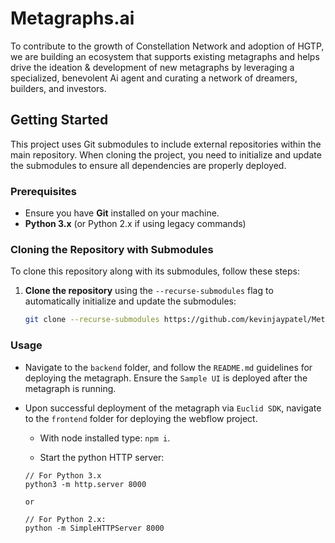 
# Metagraphs.ai

To contribute to the growth of Constellation Network and adoption of HGTP, we are building an ecosystem that supports existing metagraphs and helps drive the ideation & development of new metagraphs by leveraging a specialized, benevolent Ai agent and curating a network of dreamers, builders, and investors.



## Getting Started
This project uses Git submodules to include external repositories within the main repository. When cloning the project, you need to initialize and update the submodules to ensure all dependencies are properly deployed.
### Prerequisites

- Ensure you have **Git** installed on your machine.
- **Python 3.x** (or Python 2.x if using legacy commands) 

### Cloning the Repository with Submodules

To clone this repository along with its submodules, follow these steps:

1. **Clone the repository** using the `--recurse-submodules` flag to automatically initialize and update the submodules:
   ```bash
   git clone --recurse-submodules https://github.com/kevinjaypatel/Metagraphs.ai.git

### Usage

- Navigate to the `backend` folder, and follow the `README.md` guidelines for deploying the metagraph. Ensure the `Sample UI` is deployed after the metagraph is running. 

- Upon successful deployment of the metagraph via `Euclid SDK`, navigate to the `frontend` folder for deploying the webflow project. 

    - With node installed type: `npm i`.

    - Start the python HTTP server: 
    ```
    // For Python 3.x
    python3 -m http.server 8000

    or 

    // For Python 2.x: 
    python -m SimpleHTTPServer 8000 
    ```



